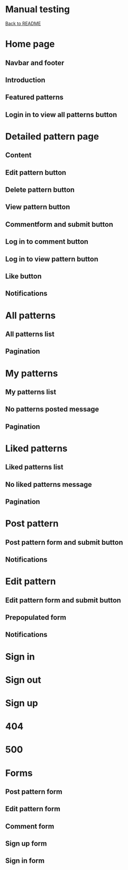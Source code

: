 # Manual testing

[Back to README](README.md)

# Home page

## Navbar and footer
## Introduction
## Featured patterns
## Login in to view all patterns button

# Detailed pattern page

## Content
## Edit pattern button
## Delete pattern button
## View pattern button
## Commentform and submit button
## Log in to comment button
## Log in to view pattern button
## Like button
## Notifications

# All patterns

## All patterns list
## Pagination

# My patterns

## My patterns list
## No patterns posted message
## Pagination

# Liked patterns

## Liked patterns list
## No liked patterns message
## Pagination

# Post pattern

## Post pattern form and submit button
## Notifications

# Edit pattern

## Edit pattern form and submit button
## Prepopulated form
## Notifications

# Sign in

# Sign out

# Sign up 

# 404

# 500 

# Forms

## Post pattern form
## Edit pattern form
## Comment form
## Sign up form
## Sign in form
